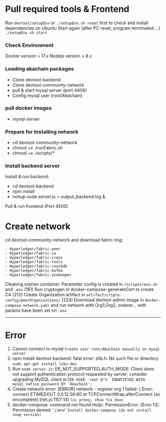 # Pull required tools & Frontend
Run `devtool/setupEnv` or `./setupEnv.sh reset` first to check and install dependencies on Ubuntu
Start again (after PC reset, program terminated ...) `./setupEnv.sh start`
### Check Environment
Docker version > 17.x
Nodejs version > 8.x

### Loading akachain packages

- Clone devtool-backend
- Clone devtool-community-network
- pull & start mysql server (port 4406)
- Config mysql user (root/Akachain)

### pull docker images
- mysql-server

### Prepare for Installing network
- cd devtool-community-network
- chmod +x ./runFabric.sh
- chmod +x ./scripts/*

### Install backend server
Install & run backend:
- cd devtool-backend
- npm install
- nohup node server.js > output_backend.log &

Pull & run frontend (Port 4500)

# Create network
cd devtool-community-network and download fabric img:
```
- Hyperledger/fabric-peer
- Hyperledger/fabric-ca
- Hyperledger/fabric-ccenv
- Hyperledger/fabric-tools
- Hyperledger/fabric-couchdb
- Hyperledger/fabric-kafka
- Hyperledger/fabric-zookeeper
```

Cleaning orphan container.
Parameter config is created in `/scripts/env.sh` and `.env` (181)
Run cryptogen in docker-compose-generateCert to create CA (212)
Create Organization artifact in `artifact/cripto-config/peerOrganizations/` (224)
Download devtool-admin image in `docker-compose-network.yaml` and run network with Org1,Org2, orderer... with params have been set on `.env`


---
# Error

1. Cannot connect to mysql
`Create user root/Akachain manually on mysql server`
2. npm install devtool-backend: fatal error: zlib.h: No such file or directory
`sudo apt-get install libz-dev`
3. Run `node server.js`: ER_NOT_SUPPORTED_AUTH_MODE: Client does not support authentication protocol requested by server; consider upgrading MySQL client
`ALTER USER 'root'@'%' IDENTIFIED WITH mysql_native_password BY 'Akachain';`
4. Create network error:
[ERROR] network - register org 1 failed:  { Error: connect ETIMEDOUT 0.0.12.56:80
    at TCPConnectWrap.afterConnect [as oncomplete] (net.js:1107:14)
`loi proxy, chua fix duoc`
5. docker-compose: command not found
Hoặc: PermissionError: [Erno 13] Permission denied: './.env'
`Install docker-compose (do not install snap version)`


